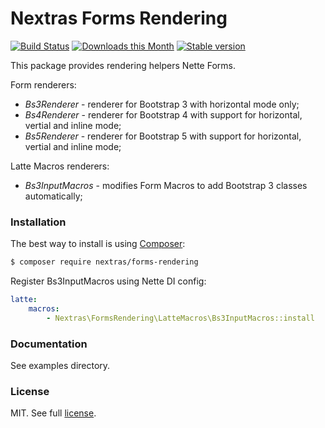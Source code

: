 Nextras Forms Rendering
=======================

[![Build Status](https://travis-ci.org/nextras/forms-rendering.svg?branch=master)](https://travis-ci.org/nextras/forms-rendering)
[![Downloads this Month](https://img.shields.io/packagist/dm/nextras/forms-rendering.svg?style=flat)](https://packagist.org/packages/nextras/forms-rendering)
[![Stable version](http://img.shields.io/packagist/v/nextras/forms-rendering.svg?style=flat)](https://packagist.org/packages/nextras/forms-rendering)

This package provides rendering helpers Nette Forms.

Form renderers:
- *Bs3Renderer* - renderer for Bootstrap 3 with horizontal mode only;
- *Bs4Renderer* - renderer for Bootstrap 4 with support for horizontal, vertial and inline mode;
- *Bs5Renderer* - renderer for Bootstrap 5 with support for horizontal, vertial and inline mode;

Latte Macros renderers:
- *Bs3InputMacros* - modifies Form Macros to add Bootstrap 3 classes automatically;

### Installation

The best way to install is using [Composer](http://getcomposer.org/):

```sh
$ composer require nextras/forms-rendering
```

Register Bs3InputMacros using Nette DI config:

```yaml
latte:
    macros:
        - Nextras\FormsRendering\LatteMacros\Bs3InputMacros::install
```

### Documentation

See examples directory.


### License

MIT. See full [license](license.md).

